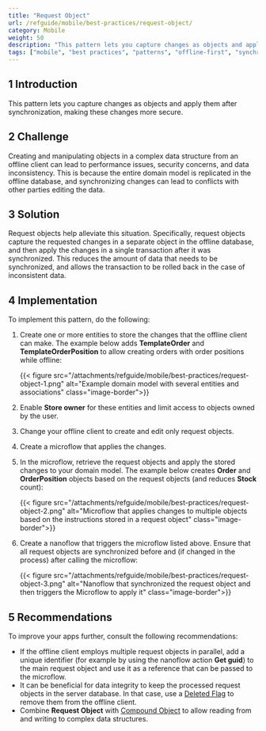 ```yaml
---
title: "Request Object"
url: /refguide/mobile/best-practices/request-object/
category: Mobile
weight: 50
description: "This pattern lets you capture changes as objects and apply them after synchronization making these changes more secure."
tags: ["mobile", "best practices", "patterns", "offline-first", "synchronization"]
---
```


## 1 Introduction

This pattern lets you capture changes as objects and apply them after synchronization, making these changes more secure.

## 2 Challenge

Creating and manipulating objects in a complex data structure from an offline client can lead to performance issues, security concerns, and data inconsistency. This is because the entire domain model is replicated in the offline database, and synchronizing changes can lead to conflicts with other parties editing the data.

## 3 Solution

Request objects help alleviate this situation. Specifically, request objects capture the requested changes in a separate object in the offline database, and then apply the changes in a single transaction after it was synchronized. This reduces the amount of data that needs to be synchronized, and allows the transaction to be rolled back in the case of inconsistent data.

## 4 Implementation

To implement this pattern, do the following:

1. Create one or more entities to store the changes that the offline client can make. The example below adds **TemplateOrder** and **TemplateOrderPosition** to allow creating orders with order positions while offline:

    {{< figure src="/attachments/refguide/mobile/best-practices/request-object-1.png" alt="Example domain model with several entities and associations" class="image-border">}}

1. Enable **Store owner** for these entities and limit access to objects owned by the user.
1. Change your offline client to create and edit only request objects.
1. Create a microflow that applies the changes. 
1. In the microflow, retrieve the request objects and apply the stored changes to your domain model. The example below creates **Order** and **OrderPosition** objects based on the request objects (and reduces **Stock** count):

    {{< figure src="/attachments/refguide/mobile/best-practices/request-object-2.png" alt="Microflow that applies changes to multiple objects based on the instructions stored in a request object" class="image-border">}}

1. Create a nanoflow that triggers the microflow listed above. Ensure that all request objects are synchronized before and (if changed in the process) after calling the microflow:

    {{< figure src="/attachments/refguide/mobile/best-practices/request-object-3.png" alt="Nanoflow that synchronized the request object and then triggers the Microflow to apply it" class="image-border">}}

## 5 Recommendations

To improve your apps further, consult the following recommendations:

* If the offline client employs multiple request objects in parallel, add a unique identifier (for example by using the nanoflow action **Get guid**) to the main request object and use it as a reference that can be passed to the microflow.
* It can be beneficial for data integrity to keep the processed request objects in the server database. In that case, use a [Deleted Flag](/refguide/mobile/best-practices/deleted-flag/) to remove them from the offline client.
* Combine **Request Object** with [Compound Object](/refguide/mobile/best-practices/compound-object/) to allow reading from and writing to complex data structures.